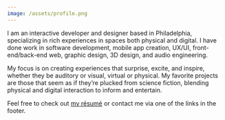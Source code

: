 ```yaml
---
image: /assets/profile.png
---
```


I am an interactive developer and designer based in Philadelphia, specializing in rich experiences in spaces both physical and digital. I have done work in software development, mobile app creation, UX/UI, front-end/back-end web, graphic design, 3D design, and audio engineering.

My focus is on creating experiences that surprise, excite, and inspire, whether they be auditory or visual, virtual or physical. My favorite projects are those that seem as if they’re plucked from science fiction, blending physical and digital interaction to inform and entertain.

Feel free to check out <a href="/tercek_resume_public.pdf" target="_blank">my résumé</a> or contact me via one of the links in the footer.
